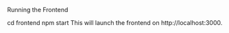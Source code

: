 Running the Frontend

cd frontend
npm start
This will launch the frontend on http://localhost:3000.
